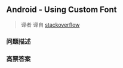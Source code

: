 ## Android - Using Custom Font

> 译者 译自 [stackoverflow](http://stackoverflow.com/questions/3651086/android-using-custom-font) 

### 问题描述 

### 高票答案 

